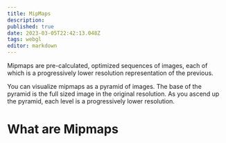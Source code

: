 ```yaml
---
title: MipMaps
description: 
published: true
date: 2023-03-05T22:42:13.048Z
tags: webgl
editor: markdown
---
```


Mipmaps are pre-calculated, optimized sequences of images, each of which is a progressively lower resolution representation of the previous.

You can visualize mipmaps as a pyramid of images. The base of the pyramid is the full sized image in the original resolution. As you ascend up the pyramid, each level is a progressively lower resolution.

# What are Mipmaps